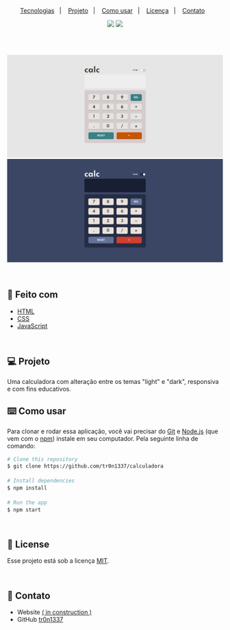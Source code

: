 <p align="center">
  <a href="#-feito-com">Tecnologias</a>&nbsp;&nbsp;&nbsp;|&nbsp;&nbsp;&nbsp;
  <a href="#-projeto">Projeto</a>&nbsp;&nbsp;&nbsp;|&nbsp;&nbsp;&nbsp;
  <a href="#%EF%B8%8F-como-usar">Como usar</a>&nbsp;&nbsp;&nbsp;|&nbsp;&nbsp;&nbsp;
  <a href="#-license">Licença</a>&nbsp;&nbsp;&nbsp;|&nbsp;&nbsp;&nbsp;
  <a href="#-contato">Contato</a>&nbsp;&nbsp;&nbsp;
</p>

<p align="center"><img src="https://img.shields.io/static/v1?label=PRs&message=Calculator&color=3b4664&labelColor=424642"></img>
<img src="https://img.shields.io/static/v1?label=license&message=MIT&color=3b4664&labelColor=424642"></img>
</p>

<br>
<br>


![screenshot](/.github/overview1.png)
![screenshot](/.github/overview2.png)

<br>

## 🚀 Feito com

- [HTML](https://developer.mozilla.org/docs/Web/HTML)
- [CSS](https://developer.mozilla.org/docs/Web/CSS)
- [JavaScript](https://developer.mozilla.org/docs/Web/JavaScript)

<br>

## 💻 Projeto
Uma calculadora com alteração entre os temas "light" e "dark", responsiva e com fins educativos. 

## ⌨️ Como usar

Para clonar e rodar essa aplicação, você vai precisar do [Git](https://git-scm.com) e [Node.js](https://nodejs.org/en/download/) (que vem com o  [npm](http://npmjs.com)) instale em seu computador. Pela seguinte linha de comando:

```bash
# Clone this repository
$ git clone https://github.com/tr0n1337/calculadora

# Install dependencies
$ npm install

# Run the app
$ npm start
```

<br>

## 📝 License
Esse projeto está sob a licença [MIT](https://choosealicense.com/licenses/mit/). 

<br>

## 📱 Contato

- Website [( in construction )](https://google.com.br)
- GitHub [tr0n1337](https://github.com/tr0n1337/)